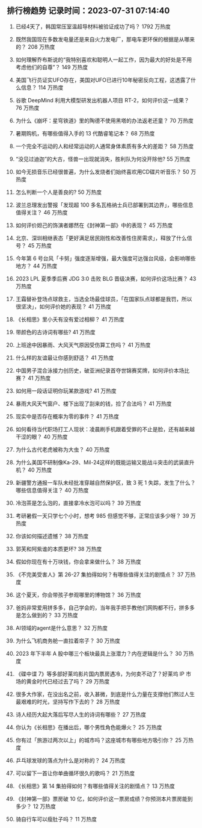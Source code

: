 
## 排行榜趋势 记录时间：2023-07-31 07:14:40
  
  1. 已经4天了，韩国常压室温超导材料被验证成功了吗？ 1792 万热度
    
  2. 既然我国现在多数发电量还是来自火力发电厂，那电车更环保的根据是从哪来的？ 208 万热度
    
  3. 如何理解乔布斯说的“我特别喜欢和聪明人一起工作，因为最大的好处是不用考虑他们的自尊”？ 149 万热度
    
  4. 美国飞行员证实UFO存在，美国对UFO已进行10年秘密反向工程，这透露了什么信息？ 114 万热度
    
  5. 谷歌 DeepMind 利用大模型研发出机器人项目 RT-2，如何评价这一成果？ 76 万热度
    
  6. 为什么《崩坏：星穹铁道》里的陶德不使用黑塔的办法返老还童？ 70 万热度
    
  7. 暑期购机，有哪些值得入手的 13 代酷睿笔记本？ 68 万热度
    
  8. 一个完全不运动的人和经常运动的人通常身体素质有多大的差距？ 58 万热度
    
  9. “没见过迪迦”的大古，怪兽一出现就消失，胜利队为何没开除他? 55 万热度
    
  10. 如今无损音乐已经很普遍，为什么发烧者们始终喜欢用CD碟片听音乐？ 50 万热度
    
  11. 怎么判断一个人是善良的? 50 万热度
    
  12. 波兰总理发出警报「发现超 100 多名瓦格纳士兵已部署到其边界」，哪些信息值得关注？ 46 万热度
    
  13. 如何评价妲己的饰演者娜然在《封神第一部》中的表现？ 45 万热度
    
  14. 北京、深圳相继表态「更好满足居民刚性和改善性住房需求」，释放了什么信号？ 45 万热度
    
  15. 今年第 6 号台风「卡努」强度逐渐增强，最大强度可达强台风级，会影响哪些地方？ 44 万热度
    
  16. 2023 LPL 夏季季后赛 JDG 3:0 击败 BLG 晋级决赛，如何评价这场比赛？ 43 万热度
    
  17. 王霜替补登场点球救主，当选全场最佳球员，「在国家队点球都是我罚，所以很坚决」，如何评价她的表现？ 41 万热度
    
  18. 《长相思》里小夭有没有爱过相柳？ 41 万热度
    
  19. 带颜色的古诗词有哪些? 41 万热度
    
  20. 上班途中因暴雨、大风天气原因受伤算工伤吗？ 41 万热度
    
  21. 什么样的友谊最让你感到舒适？ 41 万热度
    
  22. 中国男子混合泳接力创历史，破亚洲纪录首夺世锦赛奖牌，如何评价本场比赛？ 41 万热度
    
  23. 如何用一段话证明你玩某款游戏? 41 万热度
    
  24. 暴雨大风天气窗户、楼下出现了刮来的钱，捡了合法吗？ 41 万热度
    
  25. 现实中是否存在概率为零的事件？ 41 万热度
    
  26. 如何看待当代职场打工人现状：凌晨刷手机跟着受罪的不止是脸，还有越来越干涩的眼？ 40 万热度
    
  27. 为什么古代老虎被称为大虫？ 40 万热度
    
  28. 为什么美国不研制像Ka-29、Mil-24这样的既能运输又能战斗突击的武装直升机？ 40 万热度
    
  29. 新疆警方通报一车队未经批准穿越自然保护区，致 3 死 1 失踪，发生了什么？哪些信息值得关注？ 40 万热度
    
  30. 冷泡茶是怎么泡的，直接拿冷水泡可以吗？ 39 万热度
    
  31. 考研暑假一天只学七个小时，想考 985 但感觉不够，正常应该多少呀？ 39 万热度
    
  32. 你该如何描述遗憾？ 38 万热度
    
  33. 郭芙和阿紫谁的本质更坏? 38 万热度
    
  34. 假如你现在有十万块钱，你会拿来做什么？ 38 万热度
    
  35. 《不完美受害人》第 26-27 集拍得如何？有哪些值得关注的剧情点？ 37 万热度
    
  36. 这个夏天，你会带孩子参观哪里的博物馆？ 36 万热度
    
  37. 爸妈非常爱用拼多多，自己学会的，当年我手把手教他们网购都不行，拼多多是怎么做到的？ 33 万热度
    
  38. AI领域的agent是什么意思？ 32 万热度
    
  39. 为什么飞机商务舱一直拉着帘子？ 30 万热度
    
  40. 2023 年下半年 A 股中哪三个板块最具上涨潜力？内在逻辑是什么？ 30 万热度
    
  41. 《碟中谍 7》等多部好莱坞影片国内票房遇冷，为何卖不动了？好莱坞 IP 市场的黄金时代已经过去了吗？ 29 万热度
    
  42. 很多大作家，在没出名之前，收入甚微，到底是什么力量在支撑他们熬过人生最艰难的时光，坚持写作下去的？ 28 万热度
    
  43. 诗人经历大起大落后写尽人生的诗词有哪些？ 27 万热度
    
  44. 你认为《长相思》在播出后，哪个男性角色能爆火？ 25 万热度
    
  45. 你有过「旅游过两次以上」的城市吗？这座城市有哪些地方吸引你？ 25 万热度
    
  46. 乒乓球发球的落点为什么是对称的？ 24 万热度
    
  47. 可以留下一首让你单曲循环很久的歌吗？ 21 万热度
    
  48. 《长相思》第 14 集拍得如何？有哪些值得关注的剧情点？ 13 万热度
    
  49. 《封神第一部》票房破 10 亿，如何评价这一票房成绩？你预测本片票房能到多少？ 12 万热度
    
  50. 骑自行车可以瘦肚子吗？ 11 万热度
    
